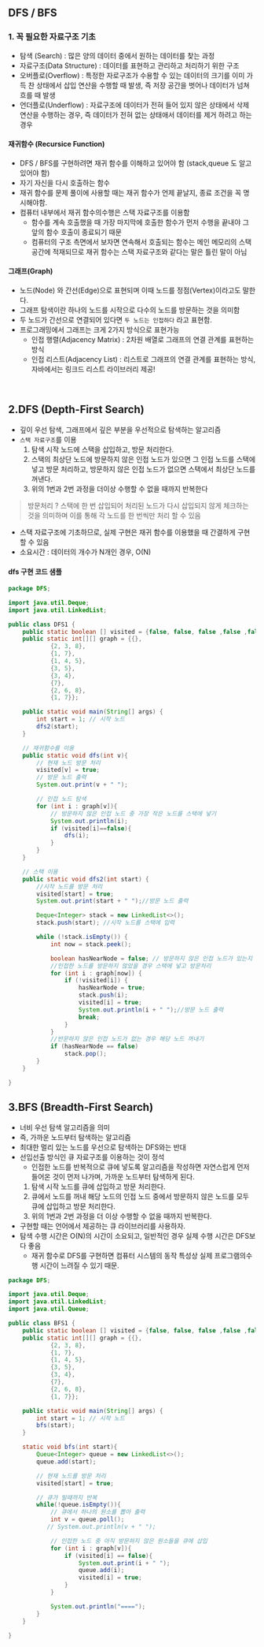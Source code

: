 ## DFS / BFS 

### 1. 꼭 필요한 자료구조 기초 

- 탐색 (Search) : 많은 양의 데이터 중에서 원하는 데이터를 찾는 과정
- 자료구조(Data Structure) : 데이터를 표현하고 관리하고 처리하기 위한 구조
- 오버플로(Overflow) : 특정한 자로구조가 수용할 수 있는 데이터의 크기를 이미 가득 찬 상태에서 삽입 연산을 수행할 때 발생, 즉 저장 공간을 벗어나 데이터가 넘쳐흐를 때 발생
- 언더플로(Underflow) : 자료구조에 데이터가 전혀 들어 있지 않은 상태에서 삭제 연산을 수행하는 경우, 즉 데이터가 전혀 없는 상태애서 데이터를 제거 하려고 하는 경우

#### 재귀함수 (Recursice Function)
- DFS / BFS를 구현하려면 재귀 함수를 이해하고 있어야 함 (stack,queue 도 알고 있어야 함)
- 자기 자신을 다시 호출하는 함수
- 재귀 함수를 문제 풀이에 사용할 때는 재귀 함수가 언제 끝날지, 종료 조건을 꼭 명시해야함.
- 컴퓨터 내부에서 재귀 함수의수행은 스택 자료구조를 이용함
    -  함수를 계속 호출했을 때 가장 마지막에 호출한 함수가 먼저 수행을 끝내야 그 앞의 함수 호출이 종료되기 때문
    -  컴퓨터의 구조 측면에서 보자면 연속해서 호출되는 함수는 메인 메모리의 스택 공간에 적재되므로 재귀 함수는 스택 자료구조와 같다는 말은 틀린 말이 아님


#### 그래프(Graph)
- 노드(Node) 와 간선(Edge)으로 표현되며 이때 노드를 정점(Vertex)이라고도 말한다.
- 그래프 탐색이란 하나의 노드를 시작으로 다수의 노드를 방문하는 것을 의미함
- 두 노드가 간선으로 연결되어 있다면  `두 노드는 인접하다` 라고 표현함.
- 프로그래밍에서 그래프는 크게 2가지 방식으로 표현가능
    - 인접 행렬(Adjacency Matrix) :  2차원 배열로 그래프의 연결 관계를 표현하는 방식
    - 인접 리스트(Adjacency List) : 리스트로 그래프의 연결 관계를 표현하는 방식, 자바에서는 링크드 리스트 라이브러리 제공!


 <br>

 
## 2.DFS  (Depth-First Search)
- 깊이 우선 탐색, 그래프에서 깊은 부분을 우선적으로 탐색하는 알고리즘
- `스택 자료구조`를 이용
    1. 탐색 시작 노드에 스택을 삽입하고, 방문 처리한다.
    2. 스택의 최상단 노드에 방문하지 않은 인접 노드가 있으면 그 인접 노드를 스택에 넣고 방문 처리하고, 방문하지 않은 인접 노드가 없으면 스택에서 최상단 노드를 꺼낸다.
    3. 위의 1번과 2번 과정을 더이상 수행할 수 없을 때까지 반복한다

> 방문처리 ? 스택에 한 번 삽입되어 처리된 노드가 다시 삽입되지 않게 체크하는 것을 의미하며 이를 통해 각 노드를 한 번씩만 처리 할 수 있음 
- 스택 자료구조에 기초하므로, 실제 구현은 재귀 함수를 이용했을 때 간결하게 구현할 수 있음
- 소요시간  : 데이터의 개수가 N개인 경우, O(N)

#### dfs 구현 코드 샘플
```java
package DFS;

import java.util.Deque;
import java.util.LinkedList;

public class DFS1 {
    public static boolean [] visited = {false, false, false ,false ,false ,false ,false ,false, false};
    public static int[][] graph = {{},
            {2, 3, 8},
            {1, 7},
            {1, 4, 5},
            {3, 5},
            {3, 4},
            {7},
            {2, 6, 8},
            {1, 7}};

    public static void main(String[] args) {
        int start = 1; // 시작 노드
        dfs2(start);
    }

    // 재귀함수를 이용
    public static void dfs(int v){
        // 현재 노드 방문 처리
        visited[v] = true;
        // 방문 노드 출력
        System.out.print(v + " ");

        // 인접 노드 탐색
        for (int i : graph[v]){
            // 방문하지 않은 인접 노드 중 가장 작은 노드를 스택에 넣기
            System.out.println(i);
            if (visited[i]==false){
                dfs(i);
            }
        }
    }

    // 스택 이용
    public static void dfs2(int start) {
        //시작 노드를 방문 처리
        visited[start] = true;
        System.out.print(start + " ");//방문 노드 출력

        Deque<Integer> stack = new LinkedList<>();
        stack.push(start); //시작 노드를 스택에 입력

        while (!stack.isEmpty()) {
            int now = stack.peek();

            boolean hasNearNode = false; // 방문하지 않은 인접 노드가 있는지 확인
            //인접한 노드를 방문하지 않았을 경우 스택에 넣고 방문처리
            for (int i : graph[now]) {
                if (!visited[i]) {
                    hasNearNode = true;
                    stack.push(i);
                    visited[i] = true;
                    System.out.println(i + " ");//방문 노드 출력
                    break;
                }
            }
            //반문하지 않은 인접 노드가 없는 경우 해당 노드 꺼내기
            if (hasNearNode == false)
                stack.pop();
        }
    }

}

```


## 3.BFS (Breadth-First Search) 
- 너비 우선 탐색 알고리즘을 의미
- 즉, 가까운 노드부터 탐색하는 알고리즘
- 최대한 멀리 있는 노드를 우선으로 탐색하는 DFS와는 반대
- 선입선출 방식인 큐 자료구조를 이용하는 것이 정석
    - 인접한 노드를 반복적으로 큐에 넣도록 알고리즘을 작성하면 자연스럽게 먼저 들어온 것이 먼저 나가며, 가까운 노드부터 탐색하게 된다.
    1. 탐색 시작 노드를 큐에 삽입하고 방문 처리한다.
    2. 큐에서 노드를 꺼내 해당 노드의 인접 노드 중에서 방문하지 않은 노드를 모두 큐에 삽입하고 방문 처리한다.
    3. 위의 1번과 2번 과정을 더 이상 수행할 수 없을 때까지 반복한다.
- 구현할 때는 언어에서 제공하는 큐 라이브러리를 사용하자.
- 탐색 수행 시간은 O(N)의 시간이 소요되고, 일반적인 경우 실제 수행 시간은 DFS보다 좋음
    - 재귀 함수로 DFS를 구현하면 컴퓨터 시스템의 동작 특성상 실제 프로그램의수행 시간이 느려질 수 있기 때문.
 
```java
package DFS;

import java.util.Deque;
import java.util.LinkedList;
import java.util.Queue;

public class BFS1 {
    public static boolean [] visited = {false, false, false ,false ,false ,false ,false ,false, false};
    public static int[][] graph = {{},
            {2, 3, 8},
            {1, 7},
            {1, 4, 5},
            {3, 5},
            {3, 4},
            {7},
            {2, 6, 8},
            {1, 7}};

    public static void main(String[] args) {
        int start = 1; // 시작 노드
        bfs(start);
    }

    static void bfs(int start){
        Queue<Integer> queue = new LinkedList<>();
        queue.add(start);

        // 현재 노드를 방문 처리
        visited[start] = true;

        // 큐가 빌때까지 반복
        while(!queue.isEmpty()){
            // 큐에서 하나의 원소를 뽑아 출력
            int v = queue.poll();
           // System.out.println(v + " ");

            // 인접한 노드 중 아직 방문하지 않은 원소들을 큐에 삽입
            for (int i : graph[v]){
                if (visited[i] == false){
                    System.out.print(i + " ");
                    queue.add(i);
                    visited[i] = true;
                }
            }

            System.out.println("====");
        }
    }

}

```   
  
